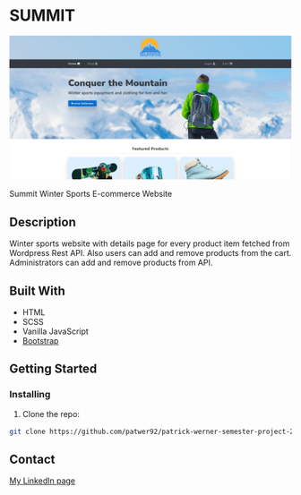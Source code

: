 # SUMMIT

![image](/images/Summit.jpg)

Summit Winter Sports E-commerce Website

## Description

Winter sports website with details page for every product item fetched from Wordpress Rest API. Also users can add and remove products from the cart. Administrators can add and remove products from API.

## Built With

- HTML
- SCSS
- Vanilla JavaScript
- [Bootstrap](https://getbootstrap.com)

## Getting Started

### Installing

1. Clone the repo:

```bash
git clone https://github.com/patwer92/patrick-werner-semester-project-2.git
```

## Contact

[My LinkedIn page](https://www.linkedin.com/in/patrick-werner-253706a9/)
